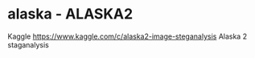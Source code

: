 # alaska - ALASKA2
Kaggle https://www.kaggle.com/c/alaska2-image-steganalysis
Alaska 2 staganalysis 
